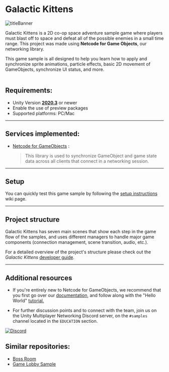 # **Galactic Kittens**

![titleBanner](https://user-images.githubusercontent.com/50964911/176073379-f84cdd78-625e-4790-85a6-4634cf549997.png)

Galactic Kittens is a 2D co-op space adventure sample game where players must blast off to space and defeat all of the possible enemies in a small time range. This project was made using **Netcode for Game Objects**, our networking library. 

This game sample is all designed to help you learn how to apply and synchronize sprite animations, particle effects, basic 2D movement of GameObjects, synchronize UI status, and more. 
<br>
<br>

## **Requirements:** 
 - Unity Version [**2020.3**](https://unity3d.com/get-unity/download) or newer
 - Enable the use of preview packages
 - Supported platforms: PC/Mac

---------------
## **Services implemented:**
  * [Netcode for GameObjects](https://unity.com/products/netcode) :
    >This library is used to synchronize GameObject and game state data across all clients that connect in a networking session.

---------------
## **Setup**

You can quickly test this game sample by following the [setup instructions](https://github.com/UnityTechnologies/GalacticKittens/wiki/Setup-Instructions) wiki page.


---------------
## **Project structure**
Galactic Kittens has seven main scenes that show each step in the game flow of the samples, and uses different managers to handle major game components (connection management, scene transition, audio, etc.).

For a detailed overview of the project's structure please check out the *Galactic Kittens* [developer guide](https://github.com/UnityTechnologies/GalacticKittens/wiki).
<br>

---------------
## **Additional resources**
* If you're entirely new to Netcode for GameObjects, we recommend that you first go over our [documentation](https://docs-multiplayer.unity3d.com/), and follow along with the "Hello World" [tutorial.](https://docs-multiplayer.unity3d.com/netcode/current/tutorials/helloworld)

* For further discussion points and to connect with the team, join us on the Unity Multiplayer Networking Discord server, on the `#samples` channel located in the `EDUCATION` section.

[![Discord](https://img.shields.io/discord/449263083769036810.svg?label=discord&logo=discord&color=informational)](https://discord.gg/FM8SE9E)

## **Similar repositories:**
 - [Boss Room](https://github.com/Unity-Technologies/com.unity.multiplayer.samples.coop)
 - [Game Lobby Sample](https://github.com/Unity-Technologies/com.unity.services.samples.game-lobby)
